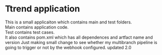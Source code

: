 # Ttrend application

This is a small applicaiton which contains main and test folders.  
Main contains application code.  
Test contains test cases.  
It also contains pom.xml which has all dependences and artfact name and version
Just making small change to see whether my multibranch pipeline is going to trigger or not by the webhook configured.
updated 2.0
